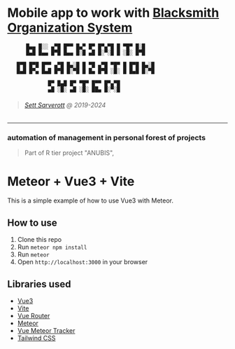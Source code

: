 
# Mobile app to work with [Blacksmith Organization System](https://github.com/Sarverott/blacksmith-organization-system)

```
      █▄▄ █░░ ▄▀█ █▀▀ █▄▀ █▀ █▀▄▀█ █ ▀█▀ █░█
      █▄█ █▄▄ █▀█ █▄▄ █░█ ▄█ █░▀░█ █ ░█░ █▀█

   █▀█ █▀█ █▀▀ ▄▀█ █▄░█ █ ▀█ ▄▀█ ▀█▀ █ █▀█ █▄░█
   █▄█ █▀▄ █▄█ █▀█ █░▀█ █ █▄ █▀█ ░█░ █ █▄█ █░▀█

             █▀ █▄█ █▀ ▀█▀ █▀▀ █▀▄▀█
             ▄█ ░█░ ▄█ ░█░ ██▄ █░▀░█
```
> ###### [Sett Sarverott](https://github.com/Sarverott) @ 2019-2024
---

### automation of management in personal forest of projects  
> Part of R tier project "ANUBIS",


# Meteor + Vue3 + Vite

This is a simple example of how to use Vue3 with Meteor.

## How to use

1. Clone this repo
2. Run `meteor npm install`
3. Run `meteor`
4. Open `http://localhost:3000` in your browser

## Libraries used

- [Vue3](https://v3.vuejs.org/)
- [Vite](https://vitejs.dev/)
- [Vue Router](https://next.router.vuejs.org/)
- [Meteor](https://www.meteor.com/)
- [Vue Meteor Tracker](https://github.com/meteor-vue/vue-meteor-tracker)
- [Tailwind CSS](https://tailwindcss.com/)
